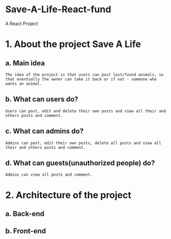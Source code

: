 # Save-A-Life-React-fund
A React Project

# 1. About the project Save A Life

## a. Main idea
	The idea of the project is that users can post lost/found animals, so that eventually the owner can take it back or if not - someone who wants an animal.
	
## b. What can users do?
	Users can post, edit and delete their own posts and view all their and others posts and comment.

## c. What can admins do?
	Admins can post, edit their own posts, delete all posts and view all their and others posts and comment.

## d. What can guests(unauthorized people) do?
	Admins can view all posts and comment.
	
# 2. Architecture of the project

## a. Back-end



## b. Front-end


